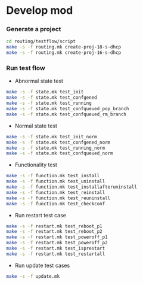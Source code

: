 # Develop mod

### Generate a project
```bash
cd routing/testflow/script
make -s -f routing.mk create-proj-18-s-dhcp
make -s -f routing.mk create-proj-16-s-dhcp
```

### Run test flow
* Abnormal state test
```bash
make -s -f state.mk test_init
make -s -f state.mk test_confgened
make -s -f state.mk test_running
make -s -f state.mk test_confqueued_pop_branch
make -s -f state.mk test_confqueued_rm_branch
```

* Normal state test
```bash
make -s -f state.mk test_init_norm
make -s -f state.mk test_confgened_norm
make -s -f state.mk test_running_norm
make -s -f state.mk test_confqueued_norm
```

* Functionality test
```bash
make -s -f function.mk test_install
make -s -f function.mk test_uninstall
make -s -f function.mk test_installafteruninstall
make -s -f function.mk test_reinstall
make -s -f function.mk test_reuninstall
make -s -f function.mk test_checkconf
```

* Run restart test case
```bash
make -s -f restart.mk test_reboot_p1
make -s -f restart.mk test_reboot_p2
make -s -f restart.mk test_poweroff_p1
make -s -f restart.mk test_poweroff_p2
make -s -f restart.mk test_isprestart
make -s -f restart.mk test_restartall
```
* Run update test cases
```bash
make -s -f update.mk
```


